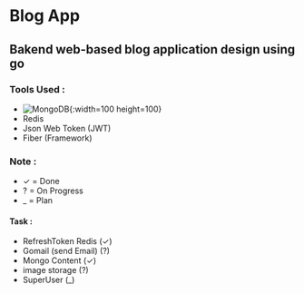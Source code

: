 # Blog App
## Bakend web-based blog application design using go
### Tools Used :
- ![MongoDB](https://w7.pngwing.com/pngs/63/19/png-transparent-mongodb-database-nosql-postgresql-mongo-text-logo-business-thumbnail.png){:width=100 height=100}
- Redis
- Json Web Token (JWT)
- Fiber (Framework)

### Note :
- ✓ = Done
- ? = On Progress
- _ = Plan
#### Task : 
- RefreshToken Redis   (✓)
- Gomail (send Email)  (?)
- Mongo Content        (✓)
- image storage        (?) 
- SuperUser            (_)
